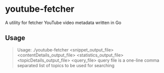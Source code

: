 # youtube-fetcher

A utility for fetcher YouTube video metadata written in Go

## Usage

> Usage: ./youtube-fetcher <snippet_output_file> <contentDetails_output_file> <statistics_output_file> <topicDetails_output_file> <query_file>
> query file is a one-line comma separated list of topics to be used for searching

